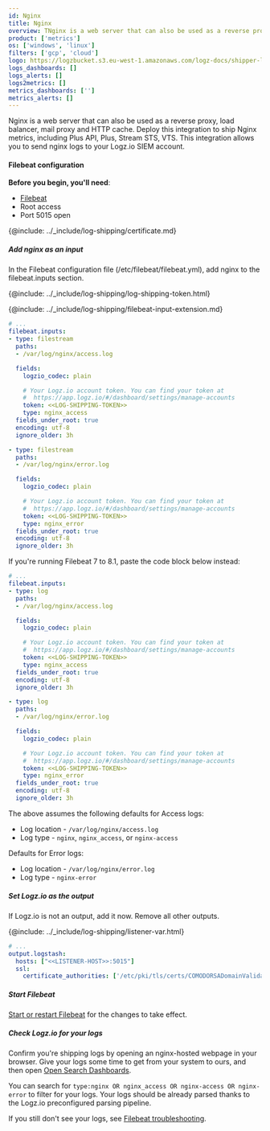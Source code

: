 ```yaml
---
id: Nginx
title: Nginx
overview: TNginx is a web server that can also be used as a reverse proxy, load balancer, mail proxy and HTTP cache. Deploy this integration to ship Nginx metrics, including Plus API, Plus, Stream STS, VTS. This integration allows you to send nginx logs to your Logz.io SIEM account.
product: ['metrics']
os: ['windows', 'linux']
filters: ['gcp', 'cloud']
logo: https://logzbucket.s3.eu-west-1.amazonaws.com/logz-docs/shipper-logos/aiven-logo.png
logs_dashboards: []
logs_alerts: []
logs2metrics: []
metrics_dashboards: ['']
metrics_alerts: []
---
```


Nginx is a web server that can also be used as a reverse proxy, load balancer, mail proxy and HTTP cache. Deploy this integration to ship Nginx metrics, including Plus API, Plus, Stream STS, VTS. This integration allows you to send nginx logs to your Logz.io SIEM account.

#### Filebeat configuration

**Before you begin, you'll need**:

* [Filebeat](https://www.elastic.co/guide/en/beats/filebeat/current/filebeat-installation.html)
* Root access
* Port 5015 open

 

{@include: ../_include/log-shipping/certificate.md}

##### Add nginx as an input

In the Filebeat configuration file (/etc/filebeat/filebeat.yml), add nginx to the filebeat.inputs section.

{@include: ../_include/log-shipping/log-shipping-token.html}

{@include: ../_include/log-shipping/filebeat-input-extension.md}


```yaml
# ...
filebeat.inputs:
- type: filestream
  paths:
  - /var/log/nginx/access.log

  fields:
    logzio_codec: plain

    # Your Logz.io account token. You can find your token at
    #  https://app.logz.io/#/dashboard/settings/manage-accounts
    token: <<LOG-SHIPPING-TOKEN>>
    type: nginx_access
  fields_under_root: true
  encoding: utf-8
  ignore_older: 3h

- type: filestream
  paths:
  - /var/log/nginx/error.log

  fields:
    logzio_codec: plain

    # Your Logz.io account token. You can find your token at
    #  https://app.logz.io/#/dashboard/settings/manage-accounts
    token: <<LOG-SHIPPING-TOKEN>>
    type: nginx_error
  fields_under_root: true
  encoding: utf-8
  ignore_older: 3h
```

If you're running Filebeat 7 to 8.1, paste the code block below instead:

```yaml
# ...
filebeat.inputs:
- type: log
  paths:
  - /var/log/nginx/access.log

  fields:
    logzio_codec: plain

    # Your Logz.io account token. You can find your token at
    #  https://app.logz.io/#/dashboard/settings/manage-accounts
    token: <<LOG-SHIPPING-TOKEN>>
    type: nginx_access
  fields_under_root: true
  encoding: utf-8
  ignore_older: 3h

- type: log
  paths:
  - /var/log/nginx/error.log

  fields:
    logzio_codec: plain

    # Your Logz.io account token. You can find your token at
    #  https://app.logz.io/#/dashboard/settings/manage-accounts
    token: <<LOG-SHIPPING-TOKEN>>
    type: nginx_error
  fields_under_root: true
  encoding: utf-8
  ignore_older: 3h
```

The above assumes the following defaults for Access logs:

* Log location - `/var/log/nginx/access.log`
* Log type - `nginx`, `nginx_access`, or `nginx-access`

Defaults for Error logs:

* Log location - `/var/log/nginx/error.log`
* Log type - `nginx-error`

##### Set Logz.io as the output

If Logz.io is not an output, add it now.
Remove all other outputs.

{@include: ../_include/log-shipping/listener-var.html} 

```yaml
# ...
output.logstash:
  hosts: ["<<LISTENER-HOST>>:5015"]
  ssl:
    certificate_authorities: ['/etc/pki/tls/certs/COMODORSADomainValidationSecureServerCA.crt']
```

##### Start Filebeat

[Start or restart Filebeat](https://www.elastic.co/guide/en/beats/filebeat/master/filebeat-starting.html) for the changes to take effect.

##### Check Logz.io for your logs

Confirm you're shipping logs by opening an nginx-hosted webpage in your browser. Give your logs some time to get from your system to ours, and then open [Open Search Dashboards](https://app.logz.io/#/dashboard/osd).

You can search for `type:nginx OR nginx_access OR nginx-access OR nginx-error` to filter for your logs. Your logs should be already parsed thanks to the Logz.io preconfigured parsing pipeline.



If you still don't see your logs, see [Filebeat troubleshooting](https://docs.logz.io/shipping/log-sources/filebeat.html#troubleshooting).

  

